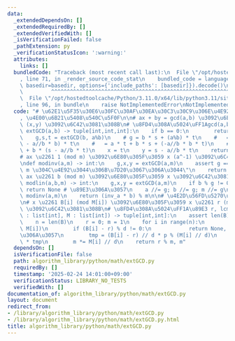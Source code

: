 ```yaml
---
data:
  _extendedDependsOn: []
  _extendedRequiredBy: []
  _extendedVerifiedWith: []
  _isVerificationFailed: false
  _pathExtension: py
  _verificationStatusIcon: ':warning:'
  attributes:
    links: []
  bundledCode: "Traceback (most recent call last):\n  File \"/opt/hostedtoolcache/Python/3.11.0/x64/lib/python3.11/site-packages/onlinejudge_verify/documentation/build.py\"\
    , line 71, in _render_source_code_stat\n    bundled_code = language.bundle(stat.path,\
    \ basedir=basedir, options={'include_paths': [basedir]}).decode()\n          \
    \         ^^^^^^^^^^^^^^^^^^^^^^^^^^^^^^^^^^^^^^^^^^^^^^^^^^^^^^^^^^^^^^^^^^^^^^^^^^^^^^^^^\n\
    \  File \"/opt/hostedtoolcache/Python/3.11.0/x64/lib/python3.11/site-packages/onlinejudge_verify/languages/python.py\"\
    , line 96, in bundle\n    raise NotImplementedError\nNotImplementedError\n"
  code: "# \u62E1\u5F35\u30E6\u30FC\u30AF\u30EA\u30C3\u30C9\u306E\u4E92\u9664\u6CD5\
    , \u4E00\u6B21\u5408\u540C\u5F0F\n\n# ax + by = gcd(a,b) \u3092\u6E80\u305F\u3059\
    \ (x,y) \u3092\u6C42\u3081\u308B\n# \u8FD4\u308A\u5024\uFF1Agcd(a,b), x, y\ndef\
    \ extGCD(a,b) -> tuple[int,int,int]:\n    if b == 0:\n        return a, 1, 0\n\
    \    g,s,t = extGCD(b, a%b)\n    # g = b * s + (a%b) * t\n    #   = b * s + (a\
    \ - a//b * b) * t\n    #   = a * t + b * s + (-a//b * b * t)\n    #   = a * t\
    \ + b * (s - a//b * t)\n    x = t\n    y = s - a//b * t\n    return g, x, y\n\n\
    # ax \u2261 1 (mod m) \u3092\u6E80\u305F\u3059 x (a^-1) \u3092\u6C42\u3081\u308B\
    \ndef modinv(a,m) -> int:\n    g,x,y = extGCD(a,m)\n    assert g == 1, \"a \u3068\
    \ m \u304C\u4E92\u3044\u306B\u7D20\u3067\u306A\u3044\"\n    return x % m\n\n#\
    \ ax \u2261 b (mod m) \u3092\u6E80\u305F\u3059 x \u3092\u6C42\u3081\u308B\ndef\
    \ modlin(a,b,m) -> int:\n    g,x,y = extGCD(a,m)\n    if b % g != 0:\n       \
    \ return None # \u89E3\u306A\u3057\n    a //= g; b //= g; m //= g\n    inv_a =\
    \ modinv(a,m)\n    return (inv_a * b) % m\n\n# \u4E2D\u56FD\u5270\u4F59\u5B9A\u7406\
    \n# x \u2261 B[i] (mod M[i]) \u3092\u6E80\u305F\u3059 x \u2261 r (mod lcm(M))\
    \ \u3092\u6C42\u3081\u308B\n# \u8FD4\u308A\u5024\uFF1A\u89E3 r, lcm(M)\ndef chineseRem(B\
    \ : list[int], M : list[int]) -> tuple[int,int]:\n    assert len(B) == len(M)\n\
    \    n = len(B)\n    r = 0; m = 1\n    for i in range(n):\n        d, p, q = extGCD(m,\
    \ M[i])\n        if (B[i] - r) % d != 0:\n            return None, None # \u89E3\
    \u306A\u3057\n        tmp = (B[i] - r) // d * p % (M[i] // d)\n        r += m\
    \ * tmp\n        m *= M[i] // d\n    return r % m, m"
  dependsOn: []
  isVerificationFile: false
  path: algorithm_library/python/math/extGCD.py
  requiredBy: []
  timestamp: '2025-02-24 14:01:00+09:00'
  verificationStatus: LIBRARY_NO_TESTS
  verifiedWith: []
documentation_of: algorithm_library/python/math/extGCD.py
layout: document
redirect_from:
- /library/algorithm_library/python/math/extGCD.py
- /library/algorithm_library/python/math/extGCD.py.html
title: algorithm_library/python/math/extGCD.py
---
```

